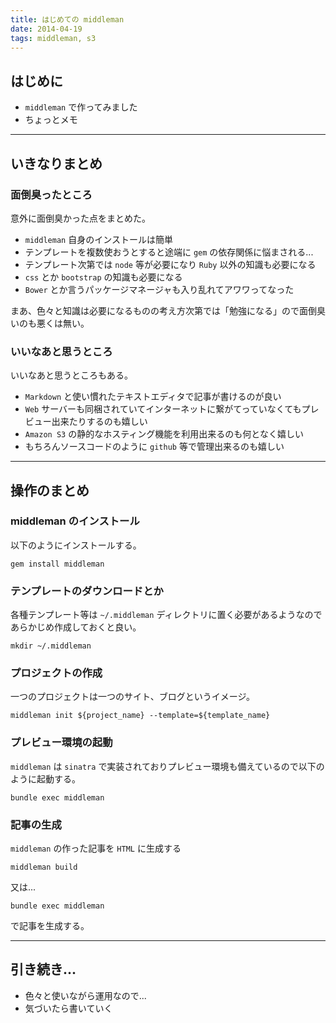 ```yaml
---
title: はじめての middleman
date: 2014-04-19
tags: middleman, s3
---
```


<H2>はじめに</H2>

 * `middleman` で作ってみました
 * ちょっとメモ

***

<H2>いきなりまとめ</H2>

<H3>面倒臭ったところ</H3>

意外に面倒臭かった点をまとめた。

 * `middleman` 自身のインストールは簡単
 * テンプレートを複数使おうとすると途端に `gem` の依存関係に悩まされる...
 * テンプレート次第では `node` 等が必要になり `Ruby` 以外の知識も必要になる
 * `css` とか `bootstrap` の知識も必要になる
 * `Bower` とか言うパッケージマネージャも入り乱れてアワワってなった

まあ、色々と知識は必要になるものの考え方次第では「勉強になる」ので面倒臭いのも悪くは無い。

<H3>いいなあと思うところ</H3>

いいなあと思うところもある。

 * `Markdown` と使い慣れたテキストエディタで記事が書けるのが良い
 * `Web` サーバーも同梱されていてインターネットに繋がてっていなくてもプレビュー出来たりするのも嬉しい
 * `Amazon S3` の静的なホスティング機能を利用出来るのも何となく嬉しい
 * もちろんソースコードのように `github` 等で管理出来るのも嬉しい

***

<H2>操作のまとめ</H2>

<H3>middleman のインストール</H3>

以下のようにインストールする。

```
gem install middleman
```

<H3>テンプレートのダウンロードとか</H3>

各種テンプレート等は `~/.middleman` ディレクトリに置く必要があるようなのであらかじめ作成しておくと良い。

```
mkdir ~/.middleman
```

<H3>プロジェクトの作成</H3>

一つのプロジェクトは一つのサイト、ブログというイメージ。

```
middleman init ${project_name} --template=${template_name}
```

<H3>プレビュー環境の起動</H3>

`middleman` は `sinatra` で実装されておりプレビュー環境も備えているので以下のように起動する。

```
bundle exec middleman
```

<H3>記事の生成</H3>

`middleman` の作った記事を `HTML` に生成する

```
middleman build
```

又は...

```
bundle exec middleman
```

で記事を生成する。

***

<H2>引き続き...</H2>

 * 色々と使いながら運用なので...
 * 気づいたら書いていく

